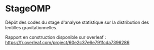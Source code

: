 # StageOMP
Dépôt des codes du stage d'analyse statistique sur la distribution des lentilles gravitationnelles. 

Rapport en construction disponible sur overleaf : https://fr.overleaf.com/project/60e2c37e6e791fcda7396286
